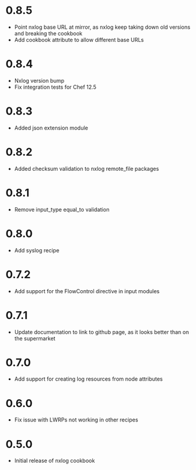 # 0.8.5

* Point nxlog base URL at mirror, as nxlog keep taking down old versions and breaking the cookbook
* Add cookbook attribute to allow different base URLs

# 0.8.4

* Nxlog version bump
* Fix integration tests for Chef 12.5

# 0.8.3

* Added json extension module

# 0.8.2

* Added checksum validation to nxlog remote_file packages

# 0.8.1

* Remove input_type equal_to validation

# 0.8.0

* Add syslog recipe

# 0.7.2

* Add support for the FlowControl directive in input modules

# 0.7.1

* Update documentation to link to github page, as it looks better than on the supermarket

# 0.7.0

* Add support for creating log resources from node attributes

# 0.6.0

* Fix issue with LWRPs not working in other recipes

# 0.5.0

* Initial release of nxlog cookbook
